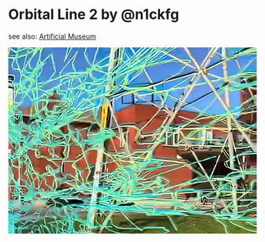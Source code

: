# Orbital Line 2 by @n1ckfg
see also: <a href="https://artificialmuseum.com/ottawa/#z=16&lat=45.4253&lng=-75.6896&s=list&d=orbitalline2&p=orbitalline2">Artificial Museum</a><br>

<img src="./docs/orbital-line-1.jpg">


